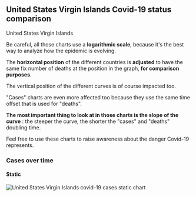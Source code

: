 ## United States Virgin Islands Covid-19 status comparison 

United States Virgin Islands



Be careful, all those charts use a **logarithmic scale**, because it's the best way to analyze how the epidemic is evolving.
 
The **horizontal position** of the different countries is **adjusted** to have the same fix number of deaths at the position in the graph, **for comparison purposes**.

The vertical position of the different curves is of course impacted too.

"Cases" charts are even more affected too because they use the same time offset that is used for "deaths".

**The most important thing to look at in those charts is the slope of the curve** : the steeper the curve, the shorter the "cases" and "deaths" doubling time.

Feel free to use these charts to raise awareness about the danger Covid-19 represents. 


 
### Cases over time
 
#### Static
![United States Virgin Islands covid-19 cases static chart](https://raw.githubusercontent.com/madlag/coronavirus_study/master/notebooks/graphs/2020-04-02/countries/United_States_Virgin_Islands/2020-04-02_United_States_Virgin_Islands_cases.png "United States Virgin Islands covid-19 cases static chart")   

